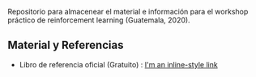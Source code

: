 Repositorio para almacenear el material e información para el workshop práctico de reinforcement learning (Guatemala, 2020).


## Material y Referencias

* Libro de referencia oficial (Gratuito) : [I'm an inline-style link](http://incompleteideas.net/book/RLbook2018.pdf)